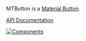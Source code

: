 ﻿MTButton is  a [Material Button](https://material.io/develop/web/components/buttons/).

[API Documentation](~/api/BlazorMdc.MTButton.html)

[![Components](https://img.shields.io/static/v1?label=Components&message=Core&color=blue)](~/articles/CoreComponents.html)